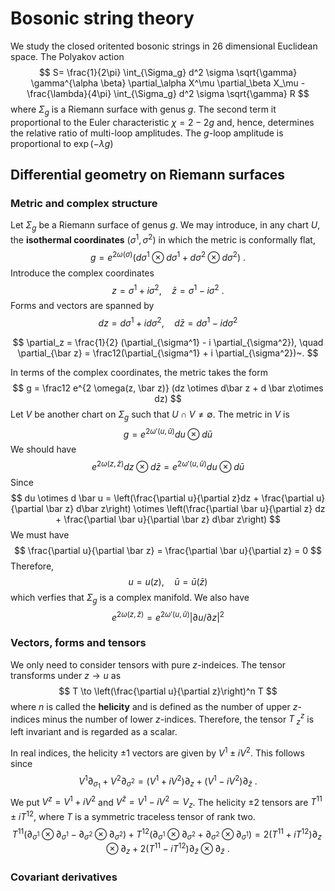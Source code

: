 # Bosonic string theory

We study the closed oritented bosonic strings in 26 dimensional Euclidean space. The Polyakov action
$$
S= \frac{1}{2\pi} \int_{\Sigma_g} d^2 \sigma \sqrt{\gamma} \gamma^{\alpha \beta} \partial_\alpha X^\mu \partial_\beta X_\mu - \frac{\lambda}{4\pi} \int_{\Sigma_g} d^2 \sigma \sqrt{\gamma} R
$$
where $\Sigma_g$ is a Riemann surface with genus $g$. The second term it proportional to the Euler characteristic $\chi = 2- 2g$ and, hence, determines the relative ratio of multi-loop amplitudes. The $g$-loop amplitude is proportional to $\exp(-\lambda g)$

## Differential geometry on Riemann surfaces

### Metric and complex structure

Let $\Sigma_g$ be a Riemann surface of genus $g$. We may introduce, in any chart $U$, the **isothermal coordinates** $(\sigma^1, \sigma^2)$ in which the metric is conformally flat,
$$
g = e^{2 \omega(\sigma)} (d\sigma^1 \otimes d\sigma^1 + d\sigma^2 \otimes d\sigma^2)~.
$$
Introduce the complex coordinates
$$
z = \sigma^1 + i \sigma^2, \quad \bar z = \sigma^1 - i \sigma^2~.
$$
Forms and vectors are spanned by
$$
dz = d\sigma^1 + i d\sigma^2, \quad d\bar z = d\sigma^1 - i d\sigma^2
$$

$$
\partial_z = \frac{1}{2} (\partial_{\sigma^1} - i \partial_{\sigma^2}), \quad \partial_{\bar z} = \frac12(\partial_{\sigma^1} + i \partial_{\sigma^2})~.
$$

In terms of the complex coordinates, the metric takes the form
$$
g = \frac12 e^{2 \omega(z, \bar z)} (dz \otimes d\bar z + d \bar z\otimes dz)
$$
Let $V$ be another chart on $\Sigma_g$ such that $U \cap V \neq \emptyset$. The metric in $V$ is
$$
g = e^{2\omega'(u, \bar u)} d u \otimes d\bar u
$$
We should have
$$
e^{2\omega(z,\bar z)} dz \otimes d\bar z = e^{2\omega'(u,\bar u)} du \otimes d\bar u
$$
Since
$$
du \otimes d \bar u = \left(\frac{\partial u}{\partial z}dz + \frac{\partial u}{\partial \bar z} d\bar z\right) \otimes \left(\frac{\partial \bar u}{\partial z} dz + \frac{\partial \bar u}{\partial \bar z} d\bar z\right)
$$
We must have 
$$
\frac{\partial u}{\partial \bar z} = \frac{\partial \bar u}{\partial z} = 0
$$
Therefore,
$$
u = u(z), \quad \bar u = \bar u(\bar z)
$$
which verfies that $\Sigma_g$ is a complex manifold. We also have
$$
e^{2 \omega(z, \bar z)} = e^{2 \omega'(u, \bar u)} |\partial u / \partial z|^2
$$

### Vectors, forms and tensors

We only need to consider tensors with pure $z$-indeices. The tensor transforms under $z \to u$ as
$$
T \to \left(\frac{\partial u}{\partial z}\right)^n T
$$
where $n$ is called the **helicity** and is defined as the number of upper $z$-indices minus the number of lower $z$-indices. Therefore, the tensor $T^z_{~z}$ is left invariant and is regarded as a scalar.

In real indices, the helicity $\pm 1$ vectors are given by $V^1 \pm i V^2$. This follows since
$$
V^1 \partial_{\sigma_1} + V^2 \partial_{\sigma^2} = (V^1 + i V^2) \partial_z + (V^1 - i V^2)\partial_{\bar z}~.
$$
We put $V^z = V^1 + i V^2$ and $V^{\bar z} = V^1 - i V^2 \simeq V_z$. The helicity $\pm 2$ tensors are $T^{11}\pm iT^{12}$, where $T$ is a symmetric traceless tensor of rank two.
$$
T^{11}(\partial_{\sigma^1} \otimes \partial_{\sigma^1} - \partial_{\sigma^2} \otimes \partial_{\sigma^2}) + T^{12}(\partial_{\sigma^1} \otimes \partial_{\sigma^2}+ \partial_{\sigma^2} \otimes \partial_{\sigma^1}) = 2(T^{11}+i T^{12})\partial_z \otimes \partial _z + 2(T^{11}- i T^{12}) \partial_{\bar z} \otimes \partial_{\bar z}~.
$$

### Covariant derivatives

